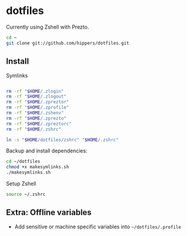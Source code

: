 dotfiles
========

Currently using Zshell with Prezto.

```bash
cd ~
git clone git://github.com/hippers/dotfiles.git
```

## Install

Symlinks
```bash

rm -rf "$HOME/.zlogin"
rm -rf "$HOME/.zlogout"
rm -rf "$HOME/.zpreztor"
rm -rf "$HOME/.zprofile"
rm -rf "$HOME/.zshenv"
rm -rf "$HOME/.zprezto"
rm -rf "$HOME/.zpreztorc"
rm -rf "$HOME/.zshrc"

ln -s "$HOME/dotfiles/zshrc" "$HOME/.zshrc"

```


Backup and install dependencies:
```bash
cd ~/dotfiles
chmod +x makesymlinks.sh
./makesymlinks.sh
```

Setup Zshell
```bash
source ~/.zshrc
```

## Extra: Offline variables
- Add sensitive or machine specific variables into `~/dotfiles/.profile`

